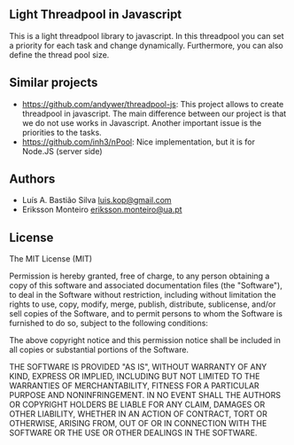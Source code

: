 Light Threadpool in Javascript 
----------

This is a light threadpool library to javascript. In this threadpool you can set a priority for each task and change dynamically. Furthermore, you can also define the thread pool size. 



Similar projects
----------------
* https://github.com/andywer/threadpool-js: This project allows to create threadpool in javascript. The main difference between our project is that we do not use works in Javascript. Another important issue is the priorities to the tasks. 
* https://github.com/inh3/nPool: Nice implementation, but it is for Node.JS (server side) 





Authors 
-------
* Luís A. Bastião Silva <luis.kop@gmail.com>
* Eriksson Monteiro <eriksson.monteiro@ua.pt>


License 
--------
The MIT License (MIT)


Permission is hereby granted, free of charge, to any person obtaining a copy
of this software and associated documentation files (the "Software"), to deal
in the Software without restriction, including without limitation the rights
to use, copy, modify, merge, publish, distribute, sublicense, and/or sell
copies of the Software, and to permit persons to whom the Software is
furnished to do so, subject to the following conditions:

The above copyright notice and this permission notice shall be included in
all copies or substantial portions of the Software.

THE SOFTWARE IS PROVIDED "AS IS", WITHOUT WARRANTY OF ANY KIND, EXPRESS OR
IMPLIED, INCLUDING BUT NOT LIMITED TO THE WARRANTIES OF MERCHANTABILITY,
FITNESS FOR A PARTICULAR PURPOSE AND NONINFRINGEMENT. IN NO EVENT SHALL THE
AUTHORS OR COPYRIGHT HOLDERS BE LIABLE FOR ANY CLAIM, DAMAGES OR OTHER
LIABILITY, WHETHER IN AN ACTION OF CONTRACT, TORT OR OTHERWISE, ARISING FROM,
OUT OF OR IN CONNECTION WITH THE SOFTWARE OR THE USE OR OTHER DEALINGS IN
THE SOFTWARE.
